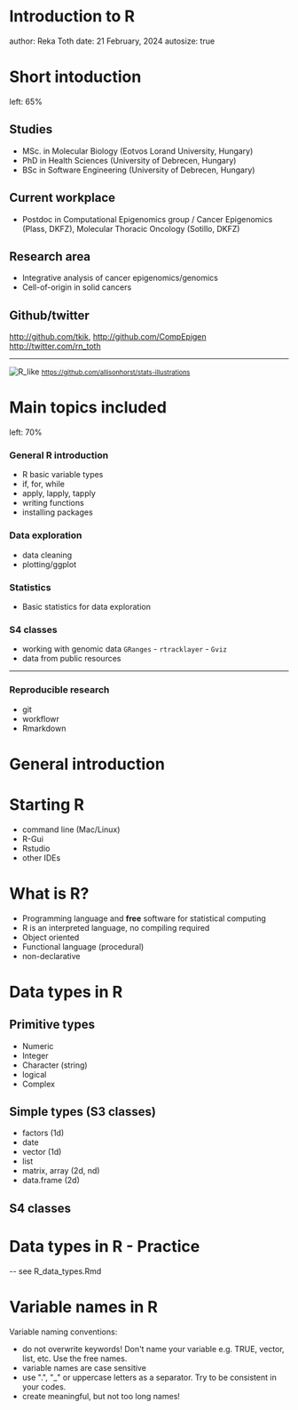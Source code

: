 Introduction to R
========================================================
author: Reka Toth
date: 21 February, 2024
autosize: true

Short intoduction
========================================================
left: 65%

## Studies
  - MSc. in Molecular Biology (Eotvos Lorand University, Hungary)
  - PhD in Health Sciences (University of Debrecen, Hungary)
  - BSc in Software Engineering (University of Debrecen, Hungary)

## Current workplace
  - Postdoc in Computational Epigenomics group / Cancer Epigenomics (Plass, DKFZ), Molecular Thoracic Oncology (Sotillo, DKFZ)

## Research area
  - Integrative analysis of cancer epigenomics/genomics
  - Cell-of-origin in solid cancers

## Github/twitter </newline>
  <http://github.com/tkik>, <http://github.com/CompEpigen><br>
  <http://twitter.com/rn_toth><br>
***
![R_like](R_like.jpg)
<small><https://github.com/allisonhorst/stats-illustrations></small>

Main topics included
========================================================
left: 70%
### General R introduction
  - R basic variable types
  - if, for, while
  - apply, lapply, tapply
  - writing functions
  - installing packages

### Data exploration
  - data cleaning
  - plotting/ggplot

### Statistics
  - Basic statistics for data exploration

### S4 classes
- working with genomic data `GRanges` - `rtracklayer` - `Gviz`
- data from public resources

***

### Reproducible research
  - git
  - workflowr
  - Rmarkdown


General introduction
========================================================

# Starting R
  - command line (Mac/Linux)
  - R-Gui
  - Rstudio
  - other IDEs

# What is R?
  - Programming language and <b>free</b> software for statistical computing
  - R is an interpreted language, no compiling required
  - Object oriented
  - Functional language (procedural)
  - non-declarative

Data types in R
========================================================

## Primitive types

  - Numeric
  - Integer
  - Character (string)
  - logical
  - Complex

##  Simple types (S3 classes)

  - factors (1d)
  - date
  - vector (1d)
  - list
  - matrix, array (2d, nd)
  - data.frame (2d)


## S4 classes

Data types in R - Practice
========================================================

-- see R_data_types.Rmd

Variable names in R
========================================================

Variable naming conventions:

- do not overwrite keywords! Don't name your variable e.g. TRUE, vector, list, etc. Use the free names.
- variable names are case sensitive
- use ".",  "_" or uppercase letters as a separator. Try to be consistent in your codes.
- create meaningful, but not too long names!
